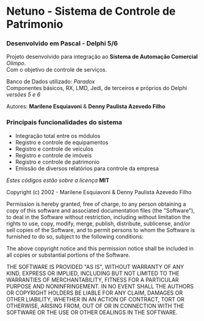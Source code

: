 # Netuno - Sistema de Controle de Patrimonio

### Desenvolvido em Pascal - Delphi 5/6

Projeto desenvolvido para integração ao **Sistema de Automação Comercial** _Olimpo_.  
Com o objetivo de controle de serviços.

Banco de Dados utilizado: _Paradox_  
Componentes básicos, RX, LMD, Jedi, de terceiros e próprios do Delphi _versões 5 e 6_

Autores: **Marilene Esquiavoni** & **Denny Paulista Azevedo Filho**

### Principais funcionalidades do sistema

- Integração total entre os módulos
- Registro e controle de equipamentos
- Registro e controle de veículos
- Registro e controle de imóveis
- Registro e controle de patrimonio
- Emissão de diversos relatórios para controle da empresa

_Estes códigos estão sobre a licença_ **MIT**

Copyright (c) 2002 - Marilene Esquiavoni & Denny Paulista Azevedo Filho

Permission is hereby granted, free of charge, to any person obtaining a copy
of this software and associated documentation files (the "Software"), to deal
in the Software without restriction, including without limitation the rights
to use, copy, modify, merge, publish, distribute, sublicense, and/or sell
copies of the Software, and to permit persons to whom the Software is
furnished to do so, subject to the following conditions:

The above copyright notice and this permission notice shall be included in all
copies or substantial portions of the Software.

THE SOFTWARE IS PROVIDED "AS IS", WITHOUT WARRANTY OF ANY KIND, EXPRESS OR
IMPLIED, INCLUDING BUT NOT LIMITED TO THE WARRANTIES OF MERCHANTABILITY,
FITNESS FOR A PARTICULAR PURPOSE AND NONINFRINGEMENT. IN NO EVENT SHALL THE
AUTHORS OR COPYRIGHT HOLDERS BE LIABLE FOR ANY CLAIM, DAMAGES OR OTHER
LIABILITY, WHETHER IN AN ACTION OF CONTRACT, TORT OR OTHERWISE, ARISING FROM,
OUT OF OR IN CONNECTION WITH THE SOFTWARE OR THE USE OR OTHER DEALINGS IN THE
SOFTWARE.

